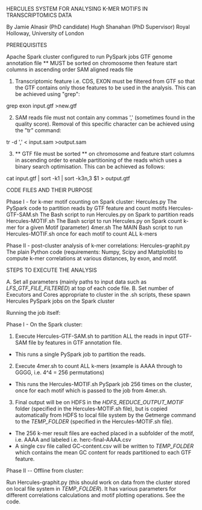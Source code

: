 
HERCULES SYSTEM FOR ANALYSING K-MER MOTIFS IN TRANSCRIPTOMICS DATA

By Jamie Alnasir (PhD candidate)
Hugh Shanahan (PhD Supervisor)
Royal Holloway, University of London


PREREQUISITES

Apache Spark cluster configured to run PySpark jobs
GTF genome annotation file ** MUST be sorted on chromosome then feature start columns in ascending order
SAM aligned reads file

1) Transcriptomic feature i.e. CDS, EXON must be filtered from GTF so that the GTF contains
only those features to be used in the analysis. This can be achieved using "grep":

grep exon input.gtf >new.gtf

2) SAM reads file must not contain any commas ',' (sometimes found in the quality score).
Removal of this specific character can be achieved using the "tr" command:

tr -d ',' < input.sam >output.sam

3) ** GTF file must be sorted ** on chromosome and feature start columns in ascending order to enable
partitioning of the reads which uses a binary search optimisation. This can be achieved as follows:

cat input.gtf | sort -k1 | sort -k3n,3 $1 > output.gtf

CODE FILES AND THEIR PURPOSE

Phase I - for k-mer motif counting on Spark cluster:
Hercules.py				The PySpark code to partition reads by GTF feature and count motifs
Hercules-GTF-SAM.sh		The Bash script to run Hercules.py on Spark to partition reads
Hercules-MOTIF.sh		The Bash script to run Hercules.py on Spark count k-mer for a given Motif (parameter)
4mer.sh					The MAIN Bash script to run Hercules-MOTIF.sh once for each motif to count ALL k-mers

Phase II - post-cluster analysis of k-mer correlations:
Hercules-graphit.py				The plain Python code (requirements: Numpy, Scipy and Mattplotlib) to compute
                          k-mer correlations at various distances, by exon, and motif.

STEPS TO EXECUTE THE ANALYSIS

A. Set all parameters (mainly paths to input data such as _LFS_GTF_FILE_FILTERED_) at top of each code file.
B. Set number of Executors and Cores appropriate to cluster in the .sh scripts, these spawn Hercules PySpark jobs
on the Spark cluster


Running the job itself:

Phase I - On the Spark cluster:

1. Execute Hercules-GTF-SAM.sh to partition ALL the reads in input GTF-SAM file by features in GTF annotation file.
- This runs a single PySpark job to partition the reads.

2. Execute 4mer.sh to count ALL k-mers (example is AAAA through to GGGG, i.e. 4^4 = 256 permutations)
- This runs the Hercules-MOTIF.sh PySpark job 256 times on the cluster, once for each motif which is passed to
the job from 4mer.sh.

3. Final output will be on HDFS in the _HDFS_REDUCE_OUTPUT_MOTIF_ folder (specified in the Hercules-MOTIF.sh file),
but is copied automatically from HDFS to local fille system by the Getmerge command to the _TEMP_FOLDER_
(specified in the Hercules-MOTIF.sh file).

- The 256 k-mer result files are eached placed in a subfolder of the motif, i.e. AAAA and labeled i.e. herc-final-AAAA.csv
- A single csv file called GC-content.csv will be written to _TEMP_FOLDER_ which contains the mean GC content for
reads partitioned to each GTF feature.

Phase II -- Offline from cluster:

Run Hercules-graphit.py (this should work on data from the cluster stored on local file system in _TEMP_FOLDER_). It has
various parameters for different correlations calculations and motif plotting operations. See the code.
